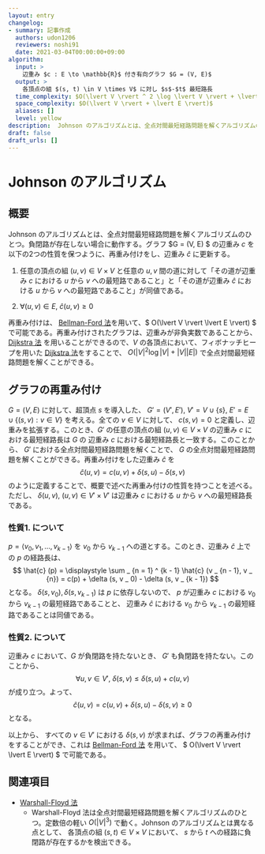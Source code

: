 ```yaml
---
layout: entry
changelog:
- summary: 記事作成
  authors: udon1206
  reviewers: noshi91
  date: 2021-03-04T00:00:00+09:00
algorithm:
  input: >
    辺重み $c : E \to \mathbb{R}$ 付き有向グラフ $G = (V, E)$
  output: >
    各頂点の組 $(s, t) \in V \times V$ に対し $s$-$t$ 最短路長
  time_complexity: $O(\lvert V \rvert ^ 2 \log \lvert V \rvert + \lvert V \rvert\lvert E \rvert)$
  space_complexity: $O(\lvert V \rvert + \lvert E \rvert)$
  aliases: []
  level: yellow
description:  Johnson のアルゴリズムとは、全点対間最短経路問題を解くアルゴリズムのひとつ。負閉路が存在しない場合に動作する。$O(\lvert V \rvert ^ 2 \log \lvert V \rvert + \lvert V \rvert\lvert E \rvert)$ で動く。
draft: false
draft_urls: []
---
```


# Johnson のアルゴリズム

## 概要

Johnson のアルゴリズムとは、全点対間最短経路問題を解くアルゴリズムのひとつ。負閉路が存在しない場合に動作する。グラフ $G = (V, E) $ の辺重み $c$ を以下の2つの性質を保つように、再重み付けをし、辺重み $\hat{c}$ に更新する。

1. 任意の頂点の組 $(u, v) \in V \times V$ と任意の $u, v$ 間の道に対して「その道が辺重み $c$ における $u$ から $v$ への最短路であること」と「その道が辺重み $\hat{c}$ における $u$ から $v$ への最短路であること」が同値である。

1. $\forall (u, v) \in E, \  \hat{c} (u, v) \geq 0$

再重み付けは、 [Bellman-Ford 法](/bellman-ford)を用いて、$ O(\lvert V \rvert \lvert E \rvert) $ で可能である。再重み付けされたグラフは、辺重みが非負実数であることから、　[Dijkstra 法](/dijkstra) を用いることができるので、$V$ の各頂点において、フィボナッチヒープを用いた [Dijkstra 法](/dijkstra)をすることで、 $O(\lvert V \rvert ^ 2 \log \lvert V \rvert + \lvert V \rvert\lvert E \rvert)$ で全点対間最短経路問題を解くことができる。

## グラフの再重み付け

$G = (V, E)$ に対して、超頂点 $s$ を導入した、 $G' = (V', E')$, $V' = V \cup \lbrace s \rbrace$, $E' = E \cup \lbrace(s, v) : v \in V \rbrace$ を考える。全ての $v \in V$ に対して、 $c(s, v) = 0$ と定義し、辺重みを拡張する。このとき、$G'$ の任意の頂点の組 $(u, v) \in V \times V$ の辺重み $c$ における最短経路長は $G$ の 辺重み $c$ における最短経路長と一致する。このことから、 $G'$ における全点対間最短経路問題を解くことで、 $G$ の全点対間最短経路問題を解くことができる。再重み付けをした辺重み $\hat{c}$ を
$$
\hat{c}(u,v) = c(u, v) + \delta (s, u) - \delta (s, v)
$$
のように定義することで、概要で述べた再重み付けの性質を持つことを述べる。ただし、 $\delta (u, v), \  (u, v) \in V' \times V'$ は辺重み $c$ における $u$ から $v$ への最短経路長である。

### 性質1. について

$p = \langle v _ 0, v _ 1, \dots, v _ {k - 1}\rangle$ を $v _ 0$ から $v _ {k - 1}$ への道とする。このとき、辺重み $\hat{c}$ 上での $p$ の経路長は、
$$
\hat{c} (p) = \displaystyle \sum _ {n = 1} ^ {k - 1} \hat{c} (v _ {n - 1}, v _ {n}) = c(p) + \delta (s, v _ 0) - \delta (s, v _ {k - 1})
$$
となる。 $\delta (s, v _ 0), \delta (s, v _ {k - 1})$ は $p$ に依存しないので、 $p$ が辺重み $c$ における $v _ 0$ から $v _ {k - 1}$ の最短経路であることと、 辺重み $\hat{c}$ における $v _ 0$ から $v _ {k - 1}$ の最短経路であることは同値である。

### 性質2. について

辺重み $c$ において、$G$ が負閉路を持たないとき、 $G'$ も負閉路を持たない。このことから、
$$
\forall u, v \in V' ,\ \delta (s, v) \leq \delta (s, u) + c(u, v)
$$
が成り立つ。よって、
$$
\hat{c}(u,v) = c(u, v) + \delta (s, u) - \delta (s, v) \geq 0
$$
となる。

以上から、 すべての $v \in V'$ における $\delta (s, v)$ が求まれば、グラフの再重み付けをすることができ、これは [Bellman-Ford 法](/bellman-ford) を用いて、 $ O(\lvert V \rvert \lvert E \rvert) $ で可能である。

## 関連項目

- [Warshall-Floyd 法](/warshall-floyd)
  - Warshall-Floyd 法は全点対間最短経路問題を解くアルゴリズムのひとつ。定数倍の軽い $O(\lvert V \rvert ^ 3)$ で動く。Johnson のアルゴリズムとは異なる点として、 各頂点の組 $(s, t) \in V \times V$ において、 $s$ から $t$ への経路に負閉路が存在するかを検出できる。
